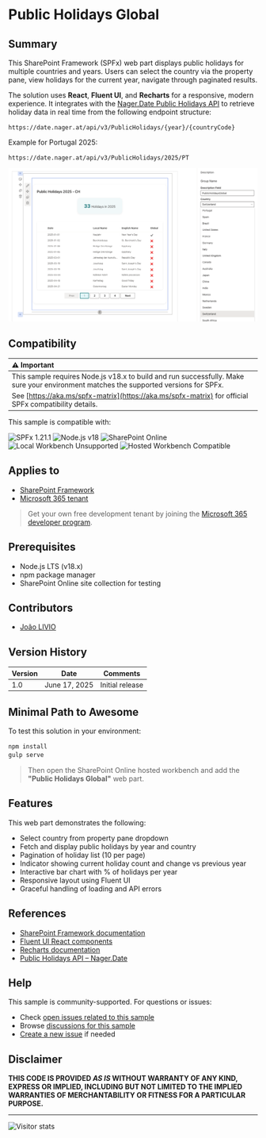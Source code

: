# Public Holidays Global

## Summary

This SharePoint Framework (SPFx) web part displays public holidays for multiple countries and years. Users can select the country via the property pane, view holidays for the current year, navigate through paginated results.

The solution uses **React**, **Fluent UI**, and **Recharts** for a responsive, modern experience. It integrates with the [Nager.Date Public Holidays API](https://date.nager.at/) to retrieve holiday data in real time from the following endpoint structure:

```
https://date.nager.at/api/v3/PublicHolidays/{year}/{countryCode}
```

Example for Portugal 2025:

```
https://date.nager.at/api/v3/PublicHolidays/2025/PT
```

![Solution in Action](./assets/sample.png)

## Compatibility

| :warning: Important                                                                                                                   |
| :------------------------------------------------------------------------------------------------------------------------------------ |
| This sample requires Node.js v18.x to build and run successfully. Make sure your environment matches the supported versions for SPFx. |
| See [https://aka.ms/spfx-matrix](https://aka.ms/spfx-matrix) for official SPFx compatibility details.                                 |

This sample is compatible with:

![SPFx 1.21.1](https://img.shields.io/badge/SPFx-1.21.1-green.svg)
![Node.js v18](https://img.shields.io/badge/Node.js-v18-green.svg)
![SharePoint Online](https://img.shields.io/badge/SharePoint%20Online-Compatible-green.svg)
![Local Workbench Unsupported](https://img.shields.io/badge/Local%20Workbench-Unsupported-red.svg)
![Hosted Workbench Compatible](https://img.shields.io/badge/Hosted%20Workbench-Compatible-green.svg)

## Applies to

* [SharePoint Framework](https://aka.ms/spfx)
* [Microsoft 365 tenant](https://learn.microsoft.com/en-us/sharepoint/dev/spfx/set-up-your-developer-tenant)

> Get your own free development tenant by joining the [Microsoft 365 developer program](https://aka.ms/o365devprogram).

## Prerequisites

* Node.js LTS (v18.x)
* npm package manager
* SharePoint Online site collection for testing

## Contributors

* [João LIVIO](https://github.com/jtlivio)

## Version History

| Version | Date          | Comments        |
| ------- | ------------- | --------------- |
| 1.0     | June 17, 2025 | Initial release |

## Minimal Path to Awesome

To test this solution in your environment:

```bash
npm install
gulp serve
```

> Then open the SharePoint Online hosted workbench and add the **"Public Holidays Global"** web part.

## Features

This web part demonstrates the following:

* Select country from property pane dropdown
* Fetch and display public holidays by year and country
* Pagination of holiday list (10 per page)
* Indicator showing current holiday count and change vs previous year
* Interactive bar chart with % of holidays per year
* Responsive layout using Fluent UI
* Graceful handling of loading and API errors

## References

* [SharePoint Framework documentation](https://learn.microsoft.com/en-us/sharepoint/dev/spfx/set-up-your-developer-tenant)
* [Fluent UI React components](https://developer.microsoft.com/en-us/fluentui#/controls/web)
* [Recharts documentation](https://recharts.org/en-US/)
* [Public Holidays API – Nager.Date](https://date.nager.at/Api)

## Help

This sample is community-supported. For questions or issues:

* Check [open issues related to this sample](https://github.com/pnp/sp-dev-fx-webparts/issues?q=label%3A%22sample%3A%20react-public-holidays-global%22)
* Browse [discussions for this sample](https://github.com/pnp/sp-dev-fx-webparts/discussions?discussions_q=react-public-holidays-global)
* [Create a new issue](https://github.com/pnp/sp-dev-fx-webparts/issues/new) if needed

## Disclaimer

**THIS CODE IS PROVIDED *AS IS* WITHOUT WARRANTY OF ANY KIND, EXPRESS OR IMPLIED, INCLUDING BUT NOT LIMITED TO THE IMPLIED WARRANTIES OF MERCHANTABILITY OR FITNESS FOR A PARTICULAR PURPOSE.**

---

<img src="https://m365-visitor-stats.azurewebsites.net/sp-dev-fx-webparts/samples/react-public-holidays-global" alt="Visitor stats"/>
